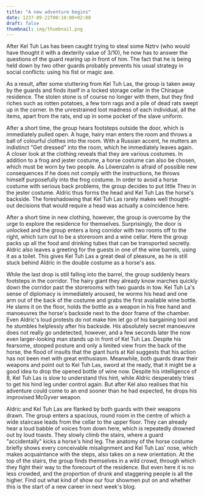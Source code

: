 ```yaml
---
title: "A new adventure begins"
date: 1237-09-22T00:10:00+02:00
draft: false
thumbnail: img/thumbnail.png
---
```


After Kel Tuh Las has been caught trying to steal some Nztrv (who would have thought it with a dexterity value of 3/10), he now has to answer the questions of the guard rearing up in front of him. The fact that he is being held down by two other guards probably prevents his usual strategy in social conflicts: using his fist or magic axe.

As a result, after some stuttering from Kel Tuh Las, the group is taken away by the guards and finds itself in a locked storage cellar in the Chiraque residence. The stolen stone is of course no longer with them, but they find riches such as rotten potatoes, a few torn rags and a pile of dead rats swept up in the corner. In the unrestrained loot madness of each individual, all the items, apart from the rats, end up in some pocket of the slave uniform.

After a short time, the group hears footsteps outside the door, which is immediately pulled open. A huge, hairy man enters the room and throws a ball of colourful clothes into the room. With a Russian accent, he mutters an indistinct "Get dressed" into the room, which he immediately leaves again. A closer look at the clothing reveals that they are various costumes. In addition to a frog and jester costume, a horse costume can also be chosen, which must be worn by two people. As Löwenzahn is afraid of possible new consequences if he does not comply with the instructions, he throws himself purposefully into the frog costume. In order to avoid a horse costume with serious back problems, the group decides to put little Theo in the jester costume. Aldric thus forms the head and Kel Tuh Las the horse's backside. The foreshadowing that Kel Tuh Las rarely makes well thought-out decisions that would require a head was actually a coincidence here.

After a short time in new clothing, however, the group is overcome by the urge to explore the residence for themselves. Surprisingly, the door is unlocked and the group enters a long corridor with two rooms off to the right, which turn out to be a storeroom and a wine cellar. Here the group packs up all the food and drinking tubes that can be transported secretly. Aldric also leaves a greeting for the guests in one of the wine barrels, using it as a toilet. This gives Kel Tuh Las a great deal of pleasure, as he is still stuck behind Aldric in the double costume as a horse's ass.

While the last drop is still falling into the barrel, the group suddenly hears footsteps in the corridor. The hairy giant they already know marches quickly down the corridor past the storerooms with two guards in tow. Kel Tuh La's sense of diplomacy is immediately aroused, he worms his head and one arm out of the back of the costume and grabs the first available wine bottle. He slams it on the floor, holds the bottle as a weapon in his free hand and manoeuvres the horse's backside next to the door frame of the chamber. Even Aldric's loud protests do not make him let go of his bargaining tool and he stumbles helplessly after his backside. His absolutely secret manoeuvre does not really go undetected, however, and a few seconds later the now even larger-looking man stands up in front of Kel Tuh Las. Despite his fearsome, stooped posture and only a limited view from the back of the horse, the flood of insults that the giant hurls at Kel suggests that his action has not been met with great enthusiasm. Meanwhile, both guards draw their weapons and point out to Kel Tuh Las, sword at the ready, that it might be a good idea to drop the opened bottle of wine now. Despite his intelligence of 8, Kel Tuh Las is slow to understand this hint, while Aldric desperately tries to get his hind leg under control again. But after Kel also realises that his adventure could come to an end sooner than he had expected, he drops his improvised McGyver weapon. 

Aldric and Kel Tuh Las are flanked by both guards with their weapons drawn. The group enters a spacious, round room in the centre of which a wide staircase leads from the cellar to the upper floor. They can already hear a loud babble of voices from down here, which is repeatedly drowned out by loud toasts. They slowly climb the stairs, where a guard "accidentally" kicks a horse's hind leg. The anatomy of the horse costume briefly shows every conceivable misalignment and Kel Tuh Las' nose, which makes acquaintance with the steps, also takes on a new orientation. At the top of the stairs, the group finds themselves in a wild crowd, through which they fight their way to the forecourt of the residence. But even here it is no less crowded, and the proportion of drunk and staggering people is all the higher. Find out what kind of show our four showmen put on and whether this is the start of a new career in next week's blog.
